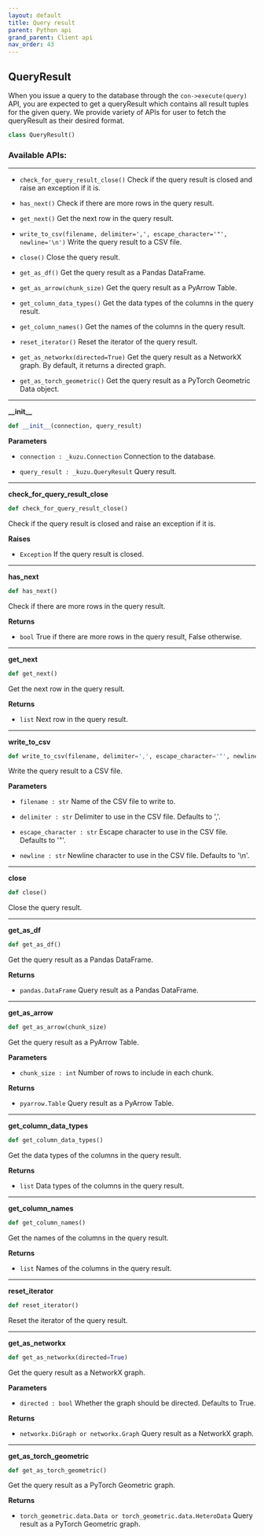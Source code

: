 ```yaml
---
layout: default
title: Query result
parent: Python api
grand_parent: Client api
nav_order: 43
---
```


## QueryResult
When you issue a query to the database through the `con->execute(query)` API, you are expected to get a queryResult which contains all result tuples for the given query.
We provide variety of APIs for user to fetch the queryResult as their desired format.

```python
class QueryResult()
```

### Available APIs:
-------
- `check_for_query_result_close()` Check if the query result is closed and raise an exception if it is.

- `has_next()` Check if there are more rows in the query result.

- `get_next()` Get the next row in the query result.

- `write_to_csv(filename, delimiter=',', escape_character='"', newline='\n')` Write the query result to a CSV file.

- `close()` Close the query result.

- `get_as_df()` Get the query result as a Pandas DataFrame.

- `get_as_arrow(chunk_size)` Get the query result as a PyArrow Table.

- `get_column_data_types()` Get the data types of the columns in the query result.

- `get_column_names()` Get the names of the columns in the query result.

- `reset_iterator()` Reset the iterator of the query result.

- `get_as_networkx(directed=True)` Get the query result as a NetworkX graph. By default, it returns a directed graph.

- `get_as_torch_geometric()` Get the query result as a PyTorch Geometric Data object.

----

**\_\_init\_\_**

```python
def __init__(connection, query_result)
```

**Parameters**
- `connection : _kuzu.Connection` Connection to the database.

- `query_result : _kuzu.QueryResult` Query result.

----

**check\_for\_query\_result\_close**

```python
def check_for_query_result_close()
```

Check if the query result is closed and raise an exception if it is.

**Raises**
- `Exception` If the query result is closed.

----

**has\_next**

```python
def has_next()
```

Check if there are more rows in the query result.

**Returns**
- `bool` True if there are more rows in the query result, False otherwise.

----

**get\_next**

```python
def get_next()
```

Get the next row in the query result.

**Returns**
- `list` Next row in the query result.

----

**write\_to\_csv**

```python
def write_to_csv(filename, delimiter=',', escape_character='"', newline='\n')
```

Write the query result to a CSV file.

**Parameters**
- `filename : str` Name of the CSV file to write to.

- `delimiter : str` Delimiter to use in the CSV file. Defaults to ','.

- `escape_character : str` Escape character to use in the CSV file. Defaults to '"'.

- `newline : str` Newline character to use in the CSV file. Defaults to '\n'.

----

**close**

```python
def close()
```

Close the query result.

----

**get\_as\_df**

```python
def get_as_df()
```

Get the query result as a Pandas DataFrame.

**Returns**
- `pandas.DataFrame` Query result as a Pandas DataFrame.

----

**get\_as\_arrow**

```python
def get_as_arrow(chunk_size)
```

Get the query result as a PyArrow Table.

**Parameters**
- `chunk_size : int` Number of rows to include in each chunk.

**Returns**
- `pyarrow.Table` Query result as a PyArrow Table.

----

**get\_column\_data\_types**

```python
def get_column_data_types()
```

Get the data types of the columns in the query result.

**Returns**
- `list` Data types of the columns in the query result.

----

**get\_column\_names**

```python
def get_column_names()
```

Get the names of the columns in the query result.

**Returns**
- `list` Names of the columns in the query result.

----

**reset\_iterator**

```python
def reset_iterator()
```

Reset the iterator of the query result.

----

**get\_as\_networkx**

```python
def get_as_networkx(directed=True)
```

Get the query result as a NetworkX graph.

**Parameters**
- `directed : bool` Whether the graph should be directed. Defaults to True.

**Returns**
- `networkx.DiGraph or networkx.Graph` Query result as a NetworkX graph.

----

**get\_as\_torch\_geometric**

```python
def get_as_torch_geometric()
```

Get the query result as a PyTorch Geometric graph.

**Returns**
- `torch_geometric.data.Data or torch_geometric.data.HeteroData` Query result as a PyTorch Geometric graph.
